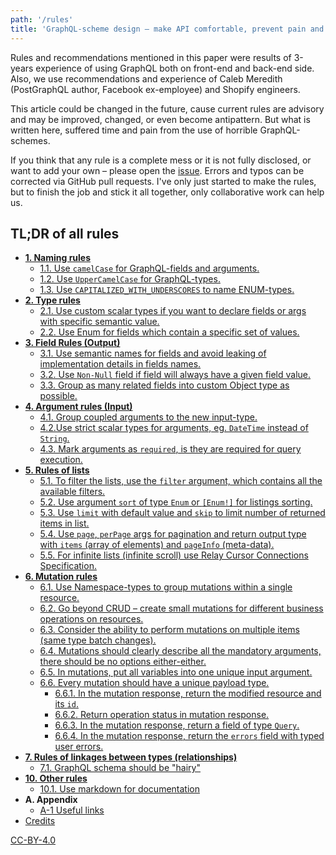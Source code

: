 ```yaml
---
path: '/rules'
title: 'GraphQL-scheme design — make API comfortable, prevent pain and suffering'
---
```


Rules and recommendations mentioned in this paper were results of 3-years experience of using GraphQL both on front-end and back-end side. Also, we use recommendations and experience of Caleb Meredith (PostGraphQL author, Facebook ex-employee) and Shopify engineers.

This article could be changed in the future, cause current rules are advisory and may be improved, changed, or even become antipattern. But what is written here, suffered time and pain from the use of horrible GraphQL-schemes.

If you think that any rule is a complete mess or it is not fully disclosed, or want to add your own – please open the [issue](https://github.com/graphql-rules/graphql-rules/issues). Errors and typos can be corrected via GitHub pull requests. I've only just started to make the rules, but to finish the job and stick it all together, only collaborative work can help us.

## TL;DR of all rules

- [**1. Naming rules**](./01-naming/README.md)
  - [1.1. Use `camelCase` for GraphQL-fields and arguments.](./01-naming/naming-fields-args.md)
  - [1.2. Use `UpperCamelCase` for GraphQL-types.](./01-naming/naming-types.md)
  - [1.3. Use `CAPITALIZED_WITH_UNDERSCORES` to name ENUM-types.](./01-naming/naming-enum.md)
- [**2. Type rules**](./02-type/README.md)
  - [2.1. Use custom scalar types if you want to declare fields or args with specific semantic value.](./02-type/type-custom-scalars.md)
  - [2.2. Use Enum for fields which contain a specific set of values.](./02-type/type-enumerable.md)
- [**3. Field Rules (Output)**](./03-fields-output/README.md)
  - [3.1. Use semantic names for fields and avoid leaking of implementation details in fields names.](./03-fields-output/output-semantic-names.md)
  - [3.2. Use `Non-Null` field if field will always have a given field value.](./03-fields-output/output-non-null.md)
  - [3.3. Group as many related fields into custom Object type as possible.](./03-fields-output/output-grouping.md)
- [**4. Argument rules (Input)**](./04-fields-input/README.md)
  - [4.1. Group coupled arguments to the new input-type.](./04-fields-input/input-grouping.md)
  - [4.2.Use strict scalar types for arguments, eg. `DateTime` instead of `String`.](./04-fields-input/input-custom-scalar.md)
  - [4.3. Mark arguments as `required`, is they are required for query execution.](./04-fields-input/input-non-null.md)
- [**5. Rules of lists**](./05-list/README.md)
  - [5.1. To filter the lists, use the `filter` argument, which contains all the available filters.](./05-list/list-filter.md)
  - [5.2. Use argument `sort` of type `Enum` or `[Enum!]` for listings sorting.](./05-list/list-sort.md)
  - [5.3. Use `limit` with default value and `skip` to limit number of returned items in list.](./05-list/list-limit-skip.md)
  - [5.4. Use `page`, `perPage` args for pagination and return output type with `items` (array of elements) and `pageInfo` (meta-data).](./05-list/list-pagination.md)
  - [5.5. For infinite lists (infinite scroll) use Relay Cursor Connections Specification.](./05-list/list-cursor-connection.md)
- [**6. Mutation rules**](./06-mutations/README.md)
  - [6.1. Use Namespace-types to group mutations within a single resource.](./06-mutations/mutation-namespaces.md)
  - [6.2. Go beyond CRUD – create small mutations for different business operations on resources.](./06-mutations/mutation-business-operations.md)
  - [6.3. Consider the ability to perform mutations on multiple items (same type batch changes).](./06-mutations/mutation-batch-changes.md)
  - [6.4. Mutations should clearly describe all the mandatory arguments, there should be no options either-either.](./06-mutations/mutation-required-args.md)
  - [6.5. In mutations, put all variables into one unique input argument.](./06-mutations/mutation-input-arg.md)
  - [6.6. Every mutation should have a unique payload type.](./06-mutations/mutation-payload.md)
    - [6.6.1. In the mutation response, return the modified resource and its `id`.](./06-mutations/mutation-payload-record.md)
    - [6.6.2. Return operation status in mutation response.](./06-mutations/mutation-payload-status.md)
    - [6.6.3. In the mutation response, return a field of type `Query`.](./06-mutations/mutation-payload-query.md)
    - [6.6.4. In the mutation response, return the `errors` field with typed user errors.](./06-mutations/mutation-payload-errors.md)
- [**7. Rules of linkages between types (relationships)**](./07-relations/README.md)
  - [7.1. GraphQL schema should be "hairy"](./07-relations/relations-hairy-graphql.md)
- [**10. Other rules**](./10-misc/README.md)
  - [10.1. Use markdown for documentation](./10-misc/misc-docs-markdown.md)
- **A. Appendix**
  - [A-1 Useful links](./a-appendix/README.md#A-1)
- [Credits](./CREDITS.md)

[CC-BY-4.0](https://creativecommons.org/licenses/by/4.0/)
